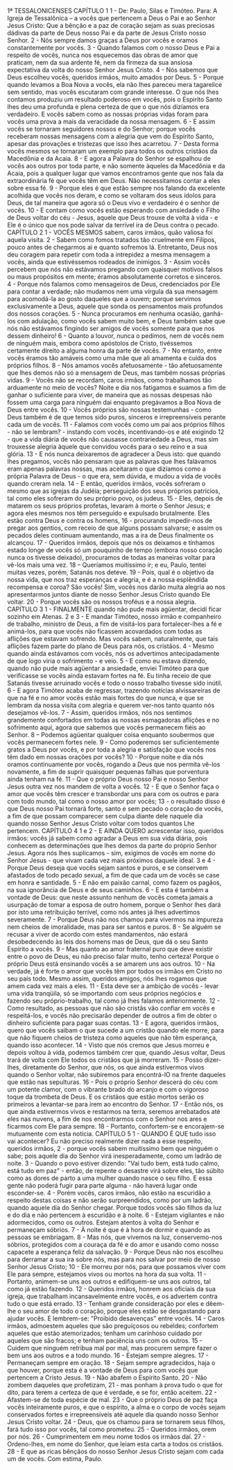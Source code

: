 1ª TESSALONICENSES
CAPÍTULO 1
1 - De: Paulo, Silas e Timóteo. Para: A Igreja de Tessalônica – a vocês que pertencem a Deus
o Pai e ao Senhor Jesus Cristo: Que a bênção e a paz de coração sejam as suas preciosas
dádivas da parte de Deus nosso Pai e da parte de Jesus Cristo nosso Senhor.
2 - Nós sempre damos graças a Deus por vocês e oramos constantemente por vocês.
3 - Quando falamos com o nosso Deus e Pai a respeito de vocês, nunca nos esquecemos das
obras de amor que praticam, nem da sua ardente fé, nem da firmeza da sua ansiosa
expectativa da volta do nosso Senhor Jesus Cristo.
4 - Nós sabemos que Deus escolheu vocês, queridos irmãos, muito amados por Deus.
5 - Porque quando levamos a Boa Nova a vocês, ela não lhes pareceu mera tagarelice sem
sentido, mas vocês escutaram com grande interesse. O que nós lhes contamos produziu um
resultado poderoso em vocês, pois o Espirito Santo lhes deu uma profunda e plena certeza de
que o que nós dizíamos era verdadeiro. E vocês sabem como as nossas próprias vidas foram
para vocês uma prova a mais da veracidade da nossa mensagem.
6 - E assim vocês se tornaram seguidores nossos e do Senhor; porque vocês receberam
nossas mensagens com a alegria que vem do Espírito Santo, apesar das provações e tristezas
que isso lhes acarretou.
7 - Desta forma vocês mesmos se tornaram um exemplo para todos os outros cristãos da
Macedônia e da Acaia.
8 - E agora a Palavra do Senhor se espalhou de vocês aos outros por toda parte, e não
somente àqueles da Macedônia e da Acaia, pois a qualquer lugar que vamos encontramos
gente que nos fala da extraordinária fé que vocês têm em Deus. Não necessitamos contar a
eles sobre essa fé.
9 - Porque eles é que estão sempre nos falando da excelente acolhida que vocês nos deram, e
como se voltaram dos seus ídolos para Deus, de tal maneira que agora só o Deus vivo e
verdadeiro é o senhor de vocês.
10 - E contam como vocês estão esperando com ansiedade o Filho de Deus voltar do céu -
Jesus, aquele que Deus trouxe de volta à vida - e Ele é o único que nos pode salvar da terrível
ira de Deus contra o pecado.
CAPÍTULO 2
1 - VOCÊS MESMOS sabem, caros irmãos, quão valiosa foi aquela visita.
2 - Sabem como fomos tratados tão cruelmente em Filipos, pouco antes de chegarmos aí e
quanto sofremos lá. Entretanto, Deus nos deu coragem para repetir com toda a intrepidez a
mesma mensagem a vocês, ainda que estivéssemos rodeados de inimigos.
3 - Assim vocês percebem que nós não estávamos pregando com quaisquer motivos falsos ou
maus propósitos em mente; éramos absolutamente corretos e sinceros.
4 - Porque nós falamos como mensageiros de Deus, credenciados por Ele para contar a
verdade; não mudamos nem uma vírgula da sua mensagem para acomodá-la ao gosto
daqueles que a ouvem; porque servimos exclusivamente a Deus, aquele que sonda os
pensamentos mais profundos dos nossos corações.
5 - Nunca procuramos em nenhuma ocasião, ganhá-los com adulação, como vocês sabem
muito bem, e Deus também sabe que nós não estávamos fingindo ser amigos de vocês
somente para que nos dessem dinheiro!
6 - Quanto a louvor, nunca o pedimos, nem de vocês nem de ninguém mais, embora como
apóstolos de Cristo, tivéssemos certamente direito a alguma honra da parte de vocês.
7 - No entanto, entre vocês éramos tão amáveis como uma mãe que ali amamenta e cuida dos
próprios filhos.
8 - Nós amamos vocês afetuosamente - tão afetuosamente que lhes demos não só a
mensagem de Deus, mas também nossas próprias vidas.
9 - Vocês não se recordam, caros irmãos, como trabalhamos tão arduamente no meio de
vocês? Noite e dia nos fatigamos e suamos a fim de ganhar o suficiente para viver, de maneira
que as nossas despesas não fossem uma carga para ninguém dai enquanto pregávamos a Boa
Nova de Deus entre vocês.
10 - Vocês próprios são nossas testemunhas - como Deus também é de que temos sido puros,
sinceros e irrepreensíveis perante cada um de vocês.
11 - Falamos com vocês como um pai aos próprios filhos - não se lembram? - instando com
vocês, incentivando-os e até exigindo
12 - que a vida diária de vocês não causasse contrariedade a Deus, mas sim trouxesse alegria
àquele que convidou vocês para o seu reino e a sua glória.
13 - E nós nunca deixaremos de agradecer a Deus isto: que quando lhes pregamos, vocês não
pensaram que as palavras que lhes falávamos eram apenas palavras nossas, mas aceitaram o
que dizíamos como a própria Palavra de Deus - o que era, sem dúvida, e mudou a vida de
vocês quando creram nela.
14 - E então, queridos irmãos, vocês sofreram o mesmo que as igrejas da Judéia; perseguição
dos seus próprios patrícios, tal como eles sofreram do seu próprio povo, os judeus.
15 - Eles, depois de matarem os seus próprios profetas, levaram à morte o Senhor Jesus; e
agora eles mesmos nos têm perseguido e expulsado brutalmente. Eles estão contra Deus e
contra os homens,
16 - procurando impedir-nos de pregar aos gentios, com receio de que alguns possam salvarse; e assim os pecados deles continuam aumentando, mas a ira de Deus finalmente os
alcançou.
17 - Queridos irmãos, depois que nós os deixamos e tínhamos estado longe de vocês só um
pouquinho de tempo (embora nosso coração nunca os tivesse deixado), procuramos de todas
as maneiras voltar para vê-los mais uma vez.
18 – Queríamos muitíssimo ir; e eu, Paulo, tentei muitas vezes, porém, Satanás nos deteve.
19 - Pois, qual é o objetivo da nossa vida, que nos traz esperanças e alegria, e é a nossa
esplêndida recompensa e coroa? São vocês! Sim, vocês nos darão muita alegria ao nos
apresentarmos juntos diante de nosso Senhor Jesus Cristo quando Ele voltar.
20 - Porque vocês são os nossos troféus e a nossa alegria.
CAPÍTULO 3
1 - FINALMENTE quando não pude mais agüentar, decidi ficar sozinho em Atenas.
2 e 3 - E mandar Timóteo, nosso irmão e companheiro de trabalho, ministro de Deus, a fim de
visitá-los para fortalecer-lhes a fé e animá-los, para que vocês não ficassem acovardados com
todas as aflições que estavam sofrendo. Mas vocês sabem, naturalmente, que tais aflições
fazem parte do plano de Deus para nós, os cristãos.
4 - Mesmo quando ainda estávamos com vocês, nós os advertimos antecipadamente de que
logo viria o sofrimento - e veio.
5 - E como eu estava dizendo, quando não pude mais agüentar a ansiedade, enviei Timóteo
para que verificasse se vocês ainda estavam fortes na fé. Eu tinha receio de que Satanás
tivesse arruinado vocês e todo o nosso trabalho tivesse sido inútil.
6 - E agora Timóteo acaba de regressar, trazendo notícias alvissareiras de que na fé e no amor
vocês estão mais fortes do que nunca, e que se lembram da nossa visita com alegria e querem
ver-nos tanto quanto nós desejamos vê-los.
7 - Assim, queridos irmãos, nós nos sentimos grandemente confortados em todas as nossas
esmagadoras aflições e no sofrimento aqui, agora que sabemos que vocês permanecem fiéis
ao Senhor.
8 – Podemos agüentar qualquer coisa enquanto soubermos que vocês permanecem fortes
nele.
9 - Como poderemos ser suficientemente gratos a Deus por vocês, e por toda a alegria e
satisfação que vocês nos têm dado em nossas orações por vocês?
10 - Porque noite e dia nós oramos continuamente por vocês, rogando a Deus que nos permita
vê-los novamente, a fim de suprir quaisquer pequenas falhas que porventura ainda tenham na
fé.
11 - Que o próprio Deus nosso Pai e nosso Senhor Jesus outra vez nos mandem de volta a
vocês.
12 - E que o Senhor faça o amor que vocês têm crescer e transbordar uns para com os outros
e para com todo mundo, tal como o nosso amor por vocês;
13 - o resultado disso é que Deus nosso Pai tornará forte, santo e sem pecado o coração de
vocês, a fim de que possam comparecer sem culpa diante dele naquele dia quando nosso
Senhor Jesus Cristo voltar com todos quantos Lhe pertencem.
CAPÍTULO 4
1 e 2 - E AINDA QUERO acrescentar isso, queridos irmãos: vocês já sabem como agradar a
Deus em sua vida diária, pois conhecem as determinações que lhes demos da parte do próprio
Senhor Jesus. Agora nós lhes suplicamos - sim, exigimos de vocês em nome do Senhor Jesus -
que vivam cada vez mais próximos daquele ideal.
3 e 4 - Porque Deus deseja que vocês sejam santos e puros, e se conservem afastados de todo
pecado sexual, a fim de que cada um de vocês se case em honra e santidade.
5 - E não em paixão carnal, como fazem os pagãos, na sua ignorância de Deus e de seus
caminhos.
6 - E esta é também a vontade de Deus: que neste assunto nenhum de vocês cometa jamais a
usurpação de tomar a esposa de outro homem, porque o Senhor lhes dará por isto uma
retribuição terrível, como nós antes já lhes advertimos severamente.
7 - Porque Deus não nos chamou para vivermos na impureza nem cheios de imoralidade, mas
para ser santos e puros.
8 - Se alguém se recusar a viver de acordo com estes mandamentos, não estará
desobedecendo às leis dos homens mas de Deus, que dá o seu Santo Espírito a vocês.
9 - Mas quanto ao amor fraternal puro que deve existir entre o povo de Deus, eu não preciso
falar muito, tenho certeza! Porque o próprio Deus está ensinando vocês a se amarem uns aos
outros.
10 - Na verdade, já é forte o amor que vocês têm por todos os irmãos em Cristo no seu país
todo. Mesmo assim, queridos amigos, nós lhes rogamos que amem cada vez mais a eles.
11 - Esta deve ser a ambição de vocês - levar uma vida tranqüila, só se importando com seus
próprios negócios e fazendo seu próprio-trabalho, tal como já lhes falamos anteriormente.
12 - Como resultado, as pessoas que não são cristãs vão confiar em vocês e respeitá-los, e
vocês não precisarão depender de outros a fim de obter o dinheiro suficiente para pagar suas
contas.
13 - E agora, queridos irmãos, quero que vocês saibam o que sucede a um cristão quando ele
morre, para que não fiquem cheios de tristeza como aqueles que não têm esperança, quando
isso acontecer.
14 - Visto que nós cremos que Jesus morreu e depois voltou à vida, podemos também crer
que, quando Jesus voltar, Deus trará de volta com Ele todos os cristãos que já morreram.
15 - Posso dizer-lhes, diretamente do Senhor, que nós, os que ainda estivermos vivos quando
o Senhor voltar, não subiremos para encontrá-lO na frente daqueles que estão nas sepulturas.
16 - Pois o próprio Senhor descerá do céu com um potente clamor, com o vibrante brado do
arcanjo e com o vigoroso toque da trombeta de Deus. E os cristãos que estão mortos serão os
primeiros a levantar-se para irem ao encontro do Senhor.
17 - Então nós, os que ainda estivermos vivos e restarmos na terra, seremos arrebatados até
eles nas nuvens, a fim de nos encontrarmos com o Senhor nos ares e ficarmos com Ele para
sempre.
18 - Portanto, confortem-se e encorajem-se mutuamente com esta notícia.
CAPÍTULO 5
1 - QUANDO É QUE tudo isso vai acontecer? Eu não preciso realmente dizer nada a esse
respeito, queridos irmãos,
2 - porque vocês sabem muitíssimo bem que ninguém o sabe; pois aquele dia do Senhor virá
inesperadamente, como um ladrão de noite.
3 - Quando o povo estiver dizendo: "Vai tudo bem, está tudo calmo, está tudo em paz" -
então, de repente o desastre virá sobre eles, tão súbito como as dores de parto a uma mulher
quando nasce o seu filho. E essa gente não poderá fugir para parte alguma - não haverá lugar
onde esconder-se.
4 - Porém vocês, caros irmãos, não estão na escuridão a respeito destas coisas e não serão
surpreendidos, como por um ladrão, quando aquele dia do Senhor chegar. Porque todos vocês
são filhos da luz e do dia e não pertencem à escuridão e à noite.
6 - Estejam vigilantes e não adormecidos, como os outros. Estejam atentos à volta do Senhor
e permaneçam sóbrios.
7 - À noite é que é à hora de dormir e quando as pessoas se embriagam.
8 - Mas nós, que vivemos na luz, conservemo-nos sóbrios, protegidos com a couraça da fé e
do amor e usando como nosso capacete a esperança feliz da salvação.
9 - Porque Deus não nos escolheu para derramar a sua ira sobre nós, mas para nos salvar por
meio de nosso Senhor Jesus Cristo;
10 - Ele morreu por nós, para que possamos viver com Ele para sempre, estejamos vivos ou
mortos na hora da sua volta.
11 - Portanto, animem-se uns aos outros e edifiquem-se uns aos outros, tal como já estão
fazendo.
12 - Queridos irmãos, honrem aos oficiais da sua igreja, que trabalham incansavelmente entre
vocês, e os advertem contra tudo o que está errado.
13 - Tenham grande consideração por eles e dêem-lhe o seu amor de todo o coração, porque
eles estão se desgastando para ajudar vocês. E lembrem-se: "Proibido desavenças" entre
vocês.
14 - Caros irmãos, admoestem aqueles que são preguiçosos ou rebeldes; confortem aqueles
que estão atemorizados; tenham um carinhoso cuidado por aqueles que são fracos; e tenham
paciência uns com os outros.
15 - Cuidem que ninguém retribua mal por mal, mas procurem sempre fazer o bem uns aos
outros e a todo mundo.
16 - Estejam sempre alegres.
17 - Permaneçam sempre em oração.
18 - Sejam sempre agradecidos, haja o que houver, porque esta é a vontade de Deus para
com vocês que pertencem a Cristo Jesus.
19 - Não abafem o Espírito Santo.
20 - Não zombem daqueles que profetizam,
21 - mas ponham à prova tudo o que for dito, para terem a certeza de que é verdade, e se for,
então aceitem.
22 - Afastem-se de toda espécie de mal.
23 - Que o próprio Deus de paz faça vocês inteiramente puros, e que o espírito, a alma e o
corpo de vocês sejam conservados fortes e irrepreensíveis até aquele dia quando nosso Senhor
Jesus Cristo voltar.
24 - Deus, que os chamou para se tornarem seus filhos, fará tudo isso por vocês, tal como
prometeu.
25 - Queridos irmãos, orem por nós.
26 - Cumprimentem em meu nome todos os irmãos daí.
27 - Ordeno-lhes, em nome do Senhor, que leiam esta carta a todos os cristãos.
28 - E que as ricas bênçãos do nosso Senhor Jesus Cristo sejam com cada um de vocês. Com
estima, Paulo. 
